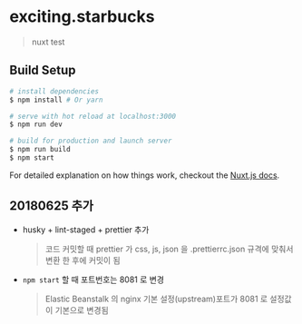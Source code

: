 # exciting.starbucks

> nuxt test

## Build Setup

```bash
# install dependencies
$ npm install # Or yarn

# serve with hot reload at localhost:3000
$ npm run dev

# build for production and launch server
$ npm run build
$ npm start
```

For detailed explanation on how things work, checkout the [Nuxt.js docs](https://github.com/nuxt/nuxt.js).

## 20180625 추가

- husky + lint-staged + prettier 추가

  > 코드 커밋할 때 prettier 가 css, js, json 을 .prettierrc.json 규격에 맞춰서 변환 한 후에 커밋이 됨

- `npm start` 할 때 포트번호는 8081 로 변경
  > Elastic Beanstalk 의 nginx 기본 설정(upstream)포트가 8081 로 설정값이 기본으로 변경됨
